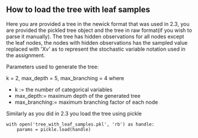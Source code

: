 
## How to load the tree with leaf samples

Here you are provided a tree in the newick format that was used in 2.3, you are provided the pickled tree object and the tree in raw format(if you wish to parse it manually). The tree has hidden observations for all nodes except the leaf nodes, the nodes with hidden observations has the sampled value replaced with 'Xv' as to represent the stochastic variable notation used in the assignment.

Parameters used to generate the tree:

k = 2, max_depth = 5, max_branching = 4
where
* k := the number of categorical variables
* max_depth:= maximum depth of the generated tree
* max_branching:= maximum branching factor of each node


Similarly as you did in 2.3 you load the tree using pickle
```
with open('tree_with_leaf_samples.pkl', 'rb') as handle:
    params = pickle.load(handle)
```
